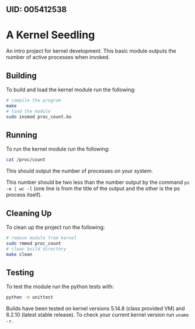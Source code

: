 ## UID: 005412538

# A Kernel Seedling

An intro project for kernel development. This basic module outputs the number of active processes when invoked.

## Building

To build and load the kernel module run the following:
```bash
# compile the program
make
# load the module
sudo insmod proc_count.ko
```

## Running

To run the kernel module run the following:
```bash
cat /proc/count
```
This should output the number of processes on your system.

This number should be two less than the number output by the command `ps -e | wc -l` (one line is from the title of the output and the other is the ps process itself).

## Cleaning Up

To clean up the project run the following:
```bash
# remove module from kernel
sudo rmmod proc_count
# clean build directory
make clean
```

## Testing

To test the module run the python tests with:
```bash
python -m unittest
```

Builds have been tested on kernel versions 5.14.8 (class provided VM) and 6.2.10 (latest stable release).
To check your current kernel version run `uname -r`.

